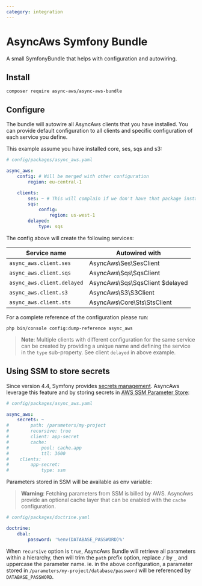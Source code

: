 ```yaml
---
category: integration
---
```


# AsyncAws Symfony Bundle

A small SymfonyBundle that helps with configuration and autowiring.

## Install

```shell
composer require async-aws/async-aws-bundle
```

## Configure

The bundle will autowire all AsyncAws clients that you have installed. You can
provide default configuration to all clients and specific configuration of each
service you define.

This example assume you have installed core, ses, sqs and s3:

```yaml
# config/packages/async_aws.yaml

async_aws:
    config: # Will be merged with other configuration
        region: eu-central-1

    clients:
        ses: ~ # This will complain if we don't have that package installed
        sqs:
            config:
                region: us-west-1
        delayed:
            type: sqs
```

The config above will create the following services:

| Service name               | Autowired with                  |
| -------------------------- | ------------------------------- |
| `async_aws.client.ses`     | AsyncAws\Ses\SesClient
| `async_aws.client.sqs`     | AsyncAws\Sqs\SqsClient
| `async_aws.client.delayed` | AsyncAws\Sqs\SqsClient $delayed
| `async_aws.client.s3`      | AsyncAws\S3\S3Client
| `async_aws.client.sts`     | AsyncAws\Core\Sts\StsClient

For a complete reference of the configuration please run:

```shell
php bin/console config:dump-reference async_aws
```

> **Note**: Multiple clients with different configuration for the same service
> can be created by providing a unique name and defining the service in the
> `type` sub-property. See client `delayed` in above example.

## Using SSM to store secrets

Since version 4.4, Symfony provides [secrets management](https://symfony.com/doc/current/configuration/secrets.html).
AsyncAws leverage this feature and by storing secrets in [AWS SSM Parameter Store](https://docs.aws.amazon.com/systems-manager/latest/userguide/systems-manager-parameter-store.html):

```yaml
# config/packages/async_aws.yaml

async_aws:
    secrets: ~
#        path: /parameters/my-project
#        recursive: true
#        client: app-secret
#        cache:
#            pool: cache.app
#            ttl: 3600
#    clients:
#        app-secret:
#            type: ssm
```

Parameters stored in SSM will be available as env variable:

> **Warning**: Fetching parameters from SSM is billed by AWS. AsyncAws provide
> an optional cache layer that can be enabled with the `cache` configuration.

```yaml
# config/packages/doctrine.yaml

doctrine:
    dbal:
        password: '%env(DATABASE_PASSWORD)%'
```

When `recursive` option is `true`, AsyncAws Bundle will retrieve all parameters
within a hierarchy, then will trim the `path` prefix option, replace `/` by `_`
and uppercase the parameter name. ie. in the above configuration, a parameter
stored in `/parameters/my-project/database/password` will be referenced by
`DATABASE_PASSWORD`.
